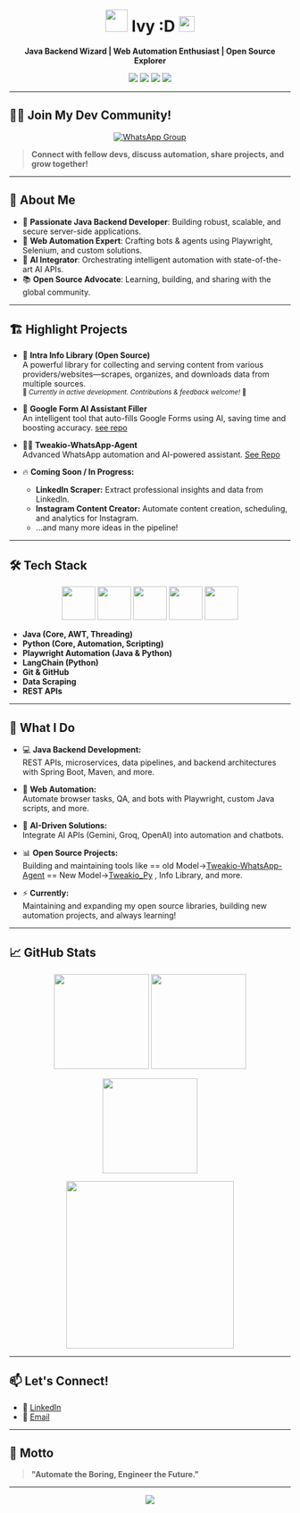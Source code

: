 <!-- PROFILE README: BITS-Rohit -->

<h1 align="center">
  <img src="https://cdn.jsdelivr.net/gh/devicons/devicon/icons/java/java-original.svg" width="40" height="40"/>  Ivy :D <img src="https://media.giphy.com/media/hvRJCLFzcasrR4ia7z/giphy.gif" width="28">
</h1>

<p align="center">
  <b>Java Backend Wizard | Web Automation Enthusiast | Open Source Explorer</b>
</p>
<p align="center">
  <a href="https://github.com/BITS-Rohit"><img src="https://img.shields.io/github/followers/BITS-Rohit?label=Follow&style=social" /></a>
  <a href=https://www.linkedin.com/in/rohit-gupta-169931272/><img src="https://img.shields.io/badge/LinkedIn-Connect-blue?logo=linkedin" /></a>
  <a href="mailto:rohitguptaradheradhe2004@gmail.com"><img src="https://img.shields.io/badge/Email-Contact-red?logo=gmail" /></a>
  <a href="https://chat.whatsapp.com/JjYwh13EmaA8dUd2DUKink"><img src="https://img.shields.io/badge/Email-Contact-red?logo=whatsapp" /></a>
</p>

---

## 👨‍💻 Join My Dev Community!

<p align="center">
  <a href="https://chat.whatsapp.com/JjYwh13EmaA8dUd2DUKink">
    <img src="https://img.shields.io/badge/Join%20on-WhatsApp-25D366?logo=whatsapp&logoColor=white" alt="WhatsApp Group" />
  </a>
</p>

> **Connect with fellow devs, discuss automation, share projects, and grow together!**

---

## 🚀 About Me

- 🎯 **Passionate Java Backend Developer**: Building robust, scalable, and secure server-side applications.
- 🤖 **Web Automation Expert**: Crafting bots & agents using Playwright, Selenium, and custom solutions.
- 🧠 **AI Integrator**: Orchestrating intelligent automation with state-of-the-art AI APIs.
- 📚 **Open Source Advocate**: Learning, building, and sharing with the global community.

---

## 🏗️ Highlight Projects

- 🏢 **Intra Info Library (Open Source)**  
  A powerful library for collecting and serving content from various providers/websites—scrapes, organizes, and downloads data from multiple sources.  
  <sub>🚧 *Currently in active development. Contributions & feedback welcome!* 🚧</sub>

- 📝 **Google Form AI Assistant Filler**  
  An intelligent tool that auto-fills Google Forms using AI, saving time and boosting accuracy. [see repo](https://github.com/BITS-Rohit/AI-Assistant-Google-Form-Filler)

- 🧑‍💻 **Tweakio-WhatsApp-Agent**  
  Advanced WhatsApp automation and AI-powered assistant. [See Repo](https://github.com/BITS-Rohit/Tweakio_PY)

- 🔥 **Coming Soon / In Progress:**  
  - **LinkedIn Scraper:** Extract professional insights and data from LinkedIn.
  - **Instagram Content Creator:** Automate content creation, scheduling, and analytics for Instagram.
  - ...and many more ideas in the pipeline!

---

## 🛠️ Tech Stack

<p align="center">
  <img src="https://cdn.jsdelivr.net/gh/devicons/devicon/icons/java/java-original-wordmark.svg" width="60" height="60"/>
  <img src="https://cdn.jsdelivr.net/gh/devicons/devicon/icons/python/python-original.svg" width="60" height="60"/>
  <img src="https://cdn.jsdelivr.net/gh/devicons/devicon/icons/git/git-original-wordmark.svg" width="60" height="60"/>
  <img src="https://cdn.jsdelivr.net/gh/devicons/devicon/icons/github/github-original-wordmark.svg" width="60" height="60"/>
  <img src="https://cdn.jsdelivr.net/gh/devicons/devicon/icons/playwright/playwright-original.svg" width="60" height="60"/>
</p>

- **Java (Core, AWT, Threading)**
- **Python (Core, Automation, Scripting)**
- **Playwright Automation (Java & Python)**
- **LangChain (Python)**
- **Git & GitHub**
- **Data Scraping**
- **REST APIs**


---

## 🌟 What I Do

- 💻 **Java Backend Development:**  
  REST APIs, microservices, data pipelines, and backend architectures with Spring Boot, Maven, and more.

- 🤖 **Web Automation:**  
  Automate browser tasks, QA, and bots with Playwright, custom Java scripts, and more.

- 🧩 **AI-Driven Solutions:**  
  Integrate AI APIs (Gemini, Groq, OpenAI) into automation and chatbots.

- 📊 **Open Source Projects:**  
  Building and maintaining tools like
  ==  old Model->[Tweakio-WhatsApp-Agent](https://github.com/BITS-Rohit/Tweakio-WhatsApp-Agent)
  ==  New Model->[Tweakio_Py](https://github.com/BITS-Rohit/Tweakio_PY)
  , Info Library, and more.

- ⚡️ **Currently:**  
  Maintaining and expanding my open source libraries, building new automation projects, and always learning!

---

## 📈 GitHub Stats

<p align="center">
  <!-- Overall Stats -->
  <img src="https://github-readme-stats.vercel.app/api?username=BITS-Rohit&show_icons=true&theme=tokyonight" height="170"/>
  
  <!-- Top Languages -->
  <img src="https://github-readme-stats.vercel.app/api/top-langs/?username=BITS-Rohit&layout=compact&theme=tokyonight" height="170"/>
</p>

<p align="center">
  <!-- Streak Stats -->
  <img src="https://github-readme-streak-stats.herokuapp.com/?user=BITS-Rohit&theme=tokyonight&hide_border=true" height="170"/>
</p>

<p align="center">
  <!-- Activity Graph -->
  <img src="https://github-readme-activity-graph.vercel.app/graph?username=BITS-Rohit&theme=tokyo-night" height="300"/>
</p>

---

## 📫 Let's Connect!

- 💼 [LinkedIn](https://www.linkedin.com/in/rohit-gupta-169931272/)
- 📧 [Email](mailto:rohitguptaradheradhe2004@gmail.com)
<!-- - 🌐 [Portfolio]( ) -->

---

## 🦾 Motto

> **"Automate the Boring, Engineer the Future."**

---

<p align="center">
  <img src="https://komarev.com/ghpvc/?username=BITS-Rohit&label=Profile%20Views&color=blueviolet&style=flat"/>
</p>
